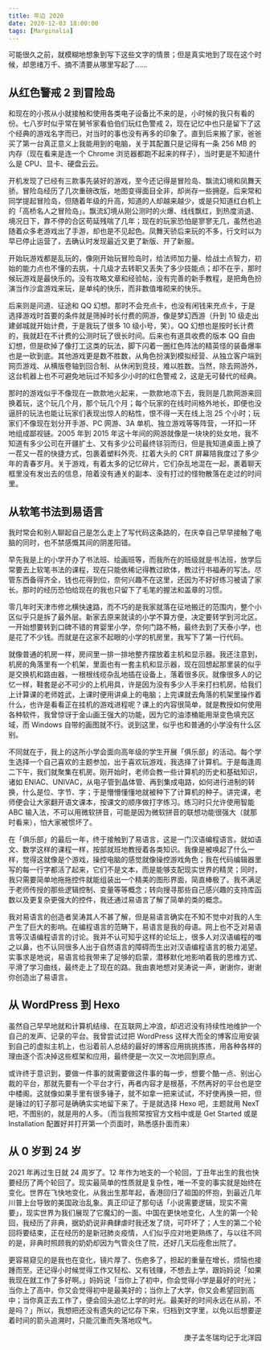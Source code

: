 ```yaml
---
title: 年边 2020
date: 2020-12-03 18:00:00
tags: [Marginalia]
---
```


可能很久之前，就模糊地想象到写下这些文字的情景；但是真实地到了现在这个时候，却思绪万千、摘不清要从哪里写起了……

## 从红色警戒 2 到冒险岛

和现在的小孩从小就接触和使用各类电子设备比不来的是，小时候的我只有看的份。七八岁时似乎常在舅爷家看伯伯们玩红色警戒 2，现在记忆中也只是留下了这个经典的游戏名字而已，对当时的事也没有再多的印象了。直到后来搬了家，爸爸买了第一台真正意义上我能用到的电脑，关于其配置只是记得有一条 256 MB 的内存（现在看来是连一个 Chrome 浏览器都跑不起来的样子），当时更是不知道什么是 CPU、显卡、硬盘云云。

<!-- more -->

开机发现了已经有三款事先装好的游戏，至今还记得是冒险岛、飘流幻境和凤舞天骄。冒险岛经历了几次重磅改版，地图变得面目全非，却尚存一些拥趸。后来常和同学提起冒险岛，但随着年级的升高，知道的人却越来越少，或是只知道红白机上的「高桥名人之冒险岛」。飘流幻境从刚公测时的火爆、线线飘红，到热度消退、境况日下，靠不停的合区苟延残喘了几年；现在的玩家恐怕是寥寥无几，虽然也追随着众多老游戏出了手游，却也是不见起色。凤舞天骄后来玩的不多，行文时以为早已停止运营了，去确认时发现最近又更了新版、开了新服。

开始玩游戏都是乱玩的，像刚开始玩冒险岛时，给法师加力量、给战士点智力，初始的能力点也不懂的去挑，十几级才去转职又丢失了多少技能点；却不在乎，那时候玩游戏是最快乐的。没有攻略文章和经验帖，没有完善的新手教程，是把角色扮演当作沙盒游戏来玩，是单纯的快乐，而非数值堆砌来的快乐。

后来则是问道、征途和 QQ 幻想。那时不会充点卡，也没有闲钱来充点卡，于是选择游戏时首要的条件就是筛掉时长付费的网游，像是梦幻西游（升到 10 级走出建邺城就开始计费，于是我玩了很多 10 级小号，笑）。QQ 幻想也是按时长计费的，我就赶在不计费的公测时玩了很长时间。后来也有道具收费的版本 QQ 自由幻想，但是砍掉了像打工这类的玩法，脚下闪着一圈红色阵法的精英怪的装备爆率也是一砍到底。其他游戏更是数不胜数，从角色扮演到模拟经营、从独立客户端到网页游戏、从横版卷轴到回合制、从休闲到竞技，难以胜数。当然，除去网游外，这台机器上也不可避免地玩过不知多少小时的红色警戒 2，这是无可替代的经典。

那时的游戏似乎不像现在一款款地火起来，一款款地凉下去，我则是几款网游来回换着玩，这个玩几个月，那个玩几个月；每个玩家的在线时间格外地长，即便也没逼肝的玩法也能让玩家们表现出惊人的粘性，恨不得一天在线上泡 25 个小时；玩家们不像现在划分开手游、PC 网游、3A 单机、独立游戏等等阵营，一环扣一环地组成鄙视链。2005 年到 2015 年这十年间的网游就像是一块块的处女地，我不知道有多少公司在开疆扩土、又有多少公司最终铩羽而归，但是我知道桌面上换了一茬又一茬的快捷方式，包裹着塑料外壳、扛着大头的 CRT 屏幕陪我度过了多少年的青春岁月。关于游戏，有着太多的记忆碎片，它们杂乱地混在一起，裹着聊天框里没有发出去的信息，陪着没有通关的副本、没有打过的怪物散落在走过的时间里。

## 从软笔书法到易语言

我时常会和别人聊起自己是怎么走上了写代码这条路的，在庆幸自己早早接触了电脑的同时，也不禁感慨其间的阴差阳错。

早先我是上的小学开办了书法班、绘画班等，而我所在的班级就是书法班，放学后常要去上软笔书法的课程，现在只能依稀记得教过欧体，教过行书福寿的写法。尽管东西备得齐全，钱也花得到位，奈何兴趣不在这里，还因为不好好练习被请了家长。那时的经历恐怕给现在的我也只留下了毛笔的握法和盖章的习惯。

零几年时天津市修北横快速路，而不巧的是我家就落在征地搬迁的范围内，整个小区似乎只是拆了最外层。新家去原来就读的小学不算方便，决定要转学到河北区。一开始想要转到口碑不错的育婴里小学，奈何门路不畅，最终去到了天泰小学，也是花了不少钱。而就是在这家不起眼的小学的机房里，我写下了第一行代码。

就像普通的机房一样，房间里一排一排地整齐摆放着主机和显示器。我还注意到，机房的角落里有一个机架，里面也有一套主机和显示器，现在回想起那里装的似乎是交换机和路由器，一根根线缆杂乱地插在设备上，落着很多灰。就像很多人的记忆一样，鞋套是必不可少的上机用具，许是因为没有多少人手来打扫机房。给我们上计算课的老师姓武，上课时便用讲桌上的电脑；上完课就去角落的机架里操作着什么，也许是看看正在挂机的游戏进程呢？课上的内容很简单，就是教授如何使用各种软件，我曾惊讶于金山画王强大的功能，因为它的油漆桶能用渐变色填充区域，而 Windows 自带的画图就不行。说到这里，似乎也和普通的小学没有什么区别。

不同就在于，我上的这所小学会面向高年级的学生开展「俱乐部」的活动。每个学生选择一个自己喜欢的主题参加，出于喜欢玩游戏，我选择了计算机。于是每逢周二下午，我们就聚集在机房。刚开始时，老师会教一些计算机的历史和基础知识，诸如 ENIAC、UNIVAC，从电子管到晶体管、再到集成电路，如何进行进制的转换，什么是位、字节、字；于是懵懵懂懂地就被种下了计算机的种子。讲完课，老师便会让大家翻开语文课本，按课文的顺序做打字练习。练习时只允许使用智能 ABC 输入法，不可以用微软拼音，可能是因为微软拼音的联想功能很强大（就那时看来），怕大家被惯坏了。

在「俱乐部」的最后一年，终于接触到了易语言，这是一门汉语编程语言。就如语文、数学这样的课程一样，按部就班地教授着各类知识。我像是被唤起了什么一样，觉得这就像是个游戏，操控电脑的感觉就像操控游戏角色；我在代码编辑器里写的每一行字都活了起来，它们不是文本，而是能够支配现实世界的精灵；同时，我只需要简单地拖拖控件就能组装出一个精美的图形界面，简直棒极了。我不满足于老师传授的那些逻辑控制、变量等等概念；转向搜寻那些自己感兴趣的支持库函数以及更复杂更强大的控件，我还通过易语言了解了简单的类的概念。

我对易语言的创造者吴涛其人不甚了解，但是易语言确实在不知不觉中对我的人生产生了巨大的影响。在编程语言的范畴下，易语言是我的母语。网上也不乏对易语言等汉语编程语言的讨论。我并不认可知乎这样的论坛上，很多人对汉语编程的嗤之以鼻，也不认同很多人出于自然语言的障碍而生出对汉语编程语言的极力渴望。实事求是地说，易语言给我带来了足够的启蒙，潜移默化地影响着我的思维方式、平滑了学习曲线，最终走上了现在的路。我由衷地想对吴涛说一声，谢谢你，谢谢你创造出了易语言。

## 从 WordPress 到 Hexo

虽然自己早早地就和计算机结缘、在互联网上冲浪，却迟迟没有持续性地维护一个自己的发声、记录的平台。我曾尝试过把 WordPress 这样大而全的博客应用安装到自己的虚拟主机上，也沿着前人总结的最好的博客应用挑挑拣拣，用各种各样的理由逐个否决掉这些框架和应用，最终便是一次又一次地回到原点。

或许终于意识到，要做一件事的就需要做这件事的每一步，想要个酷一点、别出心裁的平台，那就先要有一个平台才行，再者内容才是根基，不然再好的平台也是空中楼阁。这就像如果手里有很多锤子，就不如拿一把来试试，不好使再换一把，但是锤过的钉子那可是确确实实地留下来了。于是就选择 Hexo 吧，主题就用 NexT 吧，不图别的，就是用的人多。（而当我照常按官方文档中或是 Get Started 或是 Installation 配置好并打开第一个页面时，熟悉感扑面而来）

## 从 0 岁到 24 岁

2021 年再过生日就 24 周岁了。12 年作为地支的一个轮回，丁丑年出生的我也快要经历了两个轮回了。现实最简单的性质就是复杂性，唯一不变的事实就是始终在变化。世界在飞快地变化，从我出生那年起，香港回归了祖国的怀抱，到最近几年川普上台导致的美国政治乱象。真正印证了那句话「小说需要逻辑，现实不需要」，现实世界为我们展现了它魔幻的一面。中国在更快地变化，人生的第一个轮回，我经历了非典，据奶奶说非典肆虐时我还发了烧，可吓坏了；人生的第二个轮回将要结束，正在经历的是新冠肺炎疫情，人们似乎应对地更熟练了，与以往不同的是，非典时照顾我的奶奶却因为气管炎住了院，还好几天后痊愈出院了。

更容易窥见的是我也在变化，镜片厚了、伤疤多了，担起的重量在增长，烦恼也接踵而至。还记得小时候觉得工作又轻松、又有钱赚，不想去上学，跟妈妈说「如果我现在就工作了多好啊。」妈妈说「当你上了初中，你会觉得小学是最好的时光；当你上了高中，你又会觉得初中是最美好的；当你上了大学，你又会希望回到高中；当你真正去工作了，便会回头追忆上学的时光。最美好的时间永远在从前，不是吗？」所以，我想把还没有遗失的记忆存下来，归档到文字里，以免以后想要逆着时间的箭头追溯时，只能沉重而失落地叹气。

<p style="text-align: end">庚子孟冬瑞均记于北洋园</p>
